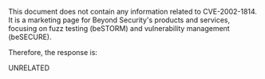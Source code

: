 This document does not contain any information related to CVE-2002-1814. It is a marketing page for Beyond Security's products and services, focusing on fuzz testing (beSTORM) and vulnerability management (beSECURE).

Therefore, the response is:

UNRELATED